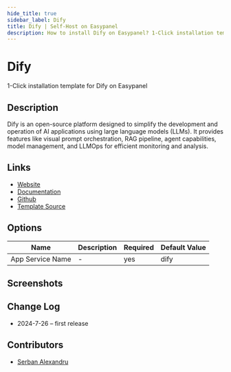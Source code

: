 ```yaml
---
hide_title: true
sidebar_label: Dify
title: Dify | Self-Host on Easypanel
description: How to install Dify on Easypanel? 1-Click installation template for Dify on Easypanel
---
```


<!-- generated -->

# Dify

1-Click installation template for Dify on Easypanel

## Description

Dify is an open-source platform designed to simplify the development and operation of AI applications using large language models (LLMs). It provides features like visual prompt orchestration, RAG pipeline, agent capabilities, model management, and LLMOps for efficient monitoring and analysis.

## Links

- [Website](https://dify.ai)
- [Documentation](https://docs.dify.ai)
- [Github](https://github.com/langgenius/dify)
- [Template Source](https://github.com/easypanel-io/templates/tree/main/templates/dify)

## Options

Name | Description | Required | Default Value
-|-|-|-
App Service Name | - | yes | dify

## Screenshots


## Change Log

- 2024-7-26 – first release

## Contributors

- [Serban Alexandru](https://github.com/serban-alexandru)
